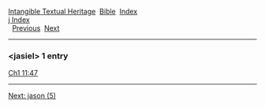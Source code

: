 [Intangible Textual Heritage](../../index)  [Bible](../index) 
[Index](index)   
[j Index](_j_)  
  [Previous](c06097)  [Next](c06099) 

------------------------------------------------------------------------

### &lt;jasiel&gt; 1 entry

[Ch1 11:47](../kjv/ch1011.htm#047)  

------------------------------------------------------------------------

[Next: jason (5)](c06099)
